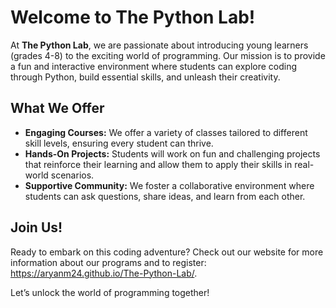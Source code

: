 # Welcome to The Python Lab!  

At **The Python Lab**, we are passionate about introducing young learners (grades 4-8) to the exciting world of programming. Our mission is to provide a fun and interactive environment where students can explore coding through Python, build essential skills, and unleash their creativity.  

## What We Offer  

- **Engaging Courses:** We offer a variety of classes tailored to different skill levels, ensuring every student can thrive.  
- **Hands-On Projects:** Students will work on fun and challenging projects that reinforce their learning and allow them to apply their skills in real-world scenarios.  
- **Supportive Community:** We foster a collaborative environment where students can ask questions, share ideas, and learn from each other.  

## Join Us!  

Ready to embark on this coding adventure? Check out our website for more information about our programs and to register: https://aryanm24.github.io/The-Python-Lab/.  

Let’s unlock the world of programming together!
